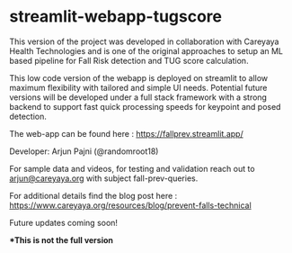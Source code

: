 # streamlit-webapp-tugscore



This version of the project was developed in collaboration with Careyaya Health Technologies and is one of the original approaches to setup an ML based pipeline for Fall Risk detection and TUG score calculation.

This low code version of the webapp is deployed on streamlit to allow maximum flexibility with tailored and simple UI needs. Potential future versions will be developed under a full stack framework with a strong backend to support fast quick processing speeds for keypoint and posed detection.

The web-app can be found here : https://fallprev.streamlit.app/

Developer: Arjun Pajni (@randomroot18)

For sample data and videos, for testing and validation reach out to arjun@careyaya.org with subject fall-prev-queries.

For additional details find the blog post here : https://www.careyaya.org/resources/blog/prevent-falls-technical

Future updates coming soon!

**\*This is not the full version**
